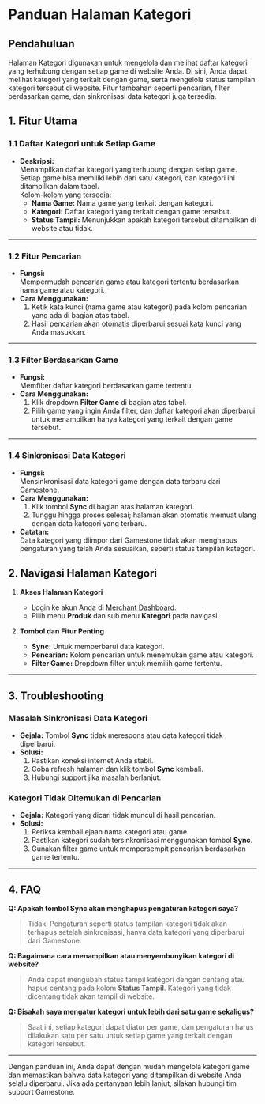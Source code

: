 # **Panduan Halaman Kategori**

## **Pendahuluan**  
Halaman Kategori digunakan untuk mengelola dan melihat daftar kategori yang terhubung dengan setiap game di website Anda. Di sini, Anda dapat melihat kategori yang terkait dengan game, serta mengelola status tampilan kategori tersebut di website. Fitur tambahan seperti pencarian, filter berdasarkan game, dan sinkronisasi data kategori juga tersedia.


## **1. Fitur Utama**

### **1.1 Daftar Kategori untuk Setiap Game**  
- **Deskripsi:**  
  Menampilkan daftar kategori yang terhubung dengan setiap game. Setiap game bisa memiliki lebih dari satu kategori, dan kategori ini ditampilkan dalam tabel.  
  Kolom-kolom yang tersedia:  
  - **Nama Game:** Nama game yang terkait dengan kategori.  
  - **Kategori:** Daftar kategori yang terkait dengan game tersebut.  
  - **Status Tampil:** Menunjukkan apakah kategori tersebut ditampilkan di website atau tidak.  

---

### **1.2 Fitur Pencarian**  
- **Fungsi:**  
  Mempermudah pencarian game atau kategori tertentu berdasarkan nama game atau kategori.  
- **Cara Menggunakan:**  
  1. Ketik kata kunci (nama game atau kategori) pada kolom pencarian yang ada di bagian atas tabel.  
  2. Hasil pencarian akan otomatis diperbarui sesuai kata kunci yang Anda masukkan.

---

### **1.3 Filter Berdasarkan Game**  
- **Fungsi:**  
  Memfilter daftar kategori berdasarkan game tertentu.  
- **Cara Menggunakan:**  
  1. Klik dropdown **Filter Game** di bagian atas tabel.  
  2. Pilih game yang ingin Anda filter, dan daftar kategori akan diperbarui untuk menampilkan hanya kategori yang terkait dengan game tersebut.

---

### **1.4 Sinkronisasi Data Kategori**  
- **Fungsi:**  
  Mensinkronisasi data kategori game dengan data terbaru dari Gamestone.  
- **Cara Menggunakan:**  
  1. Klik tombol **Sync** di bagian atas halaman kategori.  
  2. Tunggu hingga proses selesai; halaman akan otomatis memuat ulang dengan data kategori yang terbaru.
- **Catatan:**  
  Data kategori yang diimpor dari Gamestone tidak akan menghapus pengaturan yang telah Anda sesuaikan, seperti status tampilan kategori.


## **2. Navigasi Halaman Kategori**

1. **Akses Halaman Kategori**  
   - Login ke akun Anda di [Merchant Dashboard](https://merchant.gamestone.id).  
   - Pilih menu **Produk** dan sub menu **Kategori** pada navigasi.  

2. **Tombol dan Fitur Penting**  
   - **Sync:** Untuk memperbarui data kategori.  
   - **Pencarian:** Kolom pencarian untuk menemukan game atau kategori.  
   - **Filter Game:** Dropdown filter untuk memilih game tertentu.  

---

## **3. Troubleshooting**

### **Masalah Sinkronisasi Data Kategori**
- **Gejala:** Tombol **Sync** tidak merespons atau data kategori tidak diperbarui.  
- **Solusi:**  
  1. Pastikan koneksi internet Anda stabil.  
  2. Coba refresh halaman dan klik tombol **Sync** kembali.  
  3. Hubungi support jika masalah berlanjut.  

### **Kategori Tidak Ditemukan di Pencarian**
- **Gejala:** Kategori yang dicari tidak muncul di hasil pencarian.  
- **Solusi:**  
  1. Periksa kembali ejaan nama kategori atau game.  
  2. Pastikan kategori sudah tersinkronisasi menggunakan tombol **Sync**.  
  3. Gunakan filter game untuk mempersempit pencarian berdasarkan game tertentu.  

---

## **4. FAQ**

**Q: Apakah tombol Sync akan menghapus pengaturan kategori saya?**  
> Tidak. Pengaturan seperti status tampilan kategori tidak akan terhapus setelah sinkronisasi, hanya data kategori yang diperbarui dari Gamestone.  

**Q: Bagaimana cara menampilkan atau menyembunyikan kategori di website?**  
> Anda dapat mengubah status tampil kategori dengan centang atau hapus centang pada kolom **Status Tampil**. Kategori yang tidak dicentang tidak akan tampil di website.  

**Q: Bisakah saya mengatur kategori untuk lebih dari satu game sekaligus?**  
> Saat ini, setiap kategori dapat diatur per game, dan pengaturan harus dilakukan satu per satu untuk setiap game yang terkait dengan kategori tersebut.

---

Dengan panduan ini, Anda dapat dengan mudah mengelola kategori game dan memastikan bahwa data kategori yang ditampilkan di website Anda selalu diperbarui. Jika ada pertanyaan lebih lanjut, silakan hubungi tim support Gamestone.
